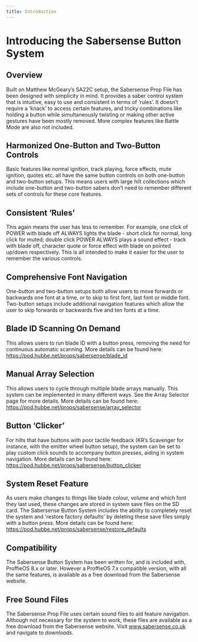 ```yaml
---
title: Introduction
---
```


# Introducing the Sabersense Button System

## Overview
Built on Matthew McGeary’s SA22C setup, the Sabersense Prop File has been designed with simplicity in mind. It provides a saber control system that is intuitive, easy to use
and consistent in terms of ‘rules’. It doesn’t require a ‘knack’ to access certain features, and tricky combinations like holding a button while simultaneously twisting or making other active gestures have been mostly removed. More complex features like Battle Mode are also not included.

## Harmonized One-Button and Two-Button Controls
Basic features like normal ignition, track playing, force effects, mute ignition, quotes etc. all have the same button controls on both one-button and two-button setups. This means users with large hilt collections which include one-button and two-button sabers don’t need to remember different sets of controls for these core features.

## Consistent ‘Rules’
This again means the user has less to remember. For example, one click of POWER with blade off ALWAYS lights the blade - short click for normal, long click for muted; double click POWER ALWAYS plays a sound effect - track with blade off, character quote or force effect with blade on pointed up/down respectively. This is all intended to make it easier for the user to remember the various controls.

## Comprehensive Font Navigation 
One-button and two-button setups both allow users to move forwards or backwards one font at a time, or to skip to first font, last font or middle font. Two-button setups include additional navigation features which allow the user to skip forwards or backwards five and ten fonts at a time.

## Blade ID Scanning On Demand
This allows users to run blade ID with a button press, removing the need for continuous automatic scanning. More details can be found here: https://pod.hubbe.net/props/sabersense/blade_id

## Manual Array Selection
This allows users to cycle through multiple blade arrays manually. This system can be implemented in many different ways. See the Array Selector page for more details. More details can be found here: https://pod.hubbe.net/props/sabersense/array_selector

## Button ‘Clicker’
For hilts that have buttons with poor tactile feedback (KR’s Scavenger for instance, with the emitter wheel button setup), the system can be set to play custom click sounds to accompany button presses, aiding in system navigation. More details can be found here: https://pod.hubbe.net/props/sabersense/button_clicker

## System Reset Feature
As users make changes to things like blade colour, volume and which font they last used, these changes are stored in system save files on the SD card. The Sabersense Button System includes the ability to completely reset the system and 'restore factory defaults' by deleting these save files simply with a button press. More details can be found here: https://pod.hubbe.net/props/sabersense/restore_defaults

## Compatibility
The Sabersense Button System has been written for, and is included with, ProffieOS 8.x or later. However a ProffieOS 7.x compatible version, with all the same features, is available as a free download from the Sabersense website.

## Free Sound Files
The Sabersense Prop File uses certain sound files to aid feature navigation. Although not necessary for the system to work, these files are available as a free download from the Sabersense website. Visit www.sabersense.co.uk and navigate to *downloads*.
